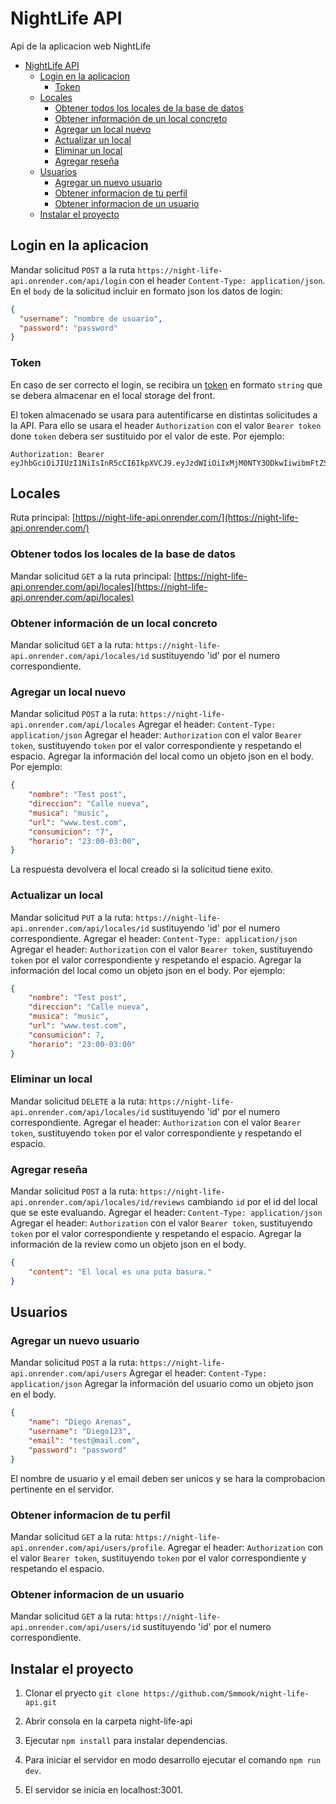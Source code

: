 # NightLife API

Api de la aplicacion web NightLife

- [NightLife API](#nightlife-api)
  - [Login en la aplicacion](#login-en-la-aplicacion)
    - [Token](#token)
  - [Locales](#locales)
    - [Obtener todos los locales de la base de datos](#obtener-todos-los-locales-de-la-base-de-datos)
    - [Obtener información de un local concreto](#obtener-información-de-un-local-concreto)
    - [Agregar un local nuevo](#agregar-un-local-nuevo)
    - [Actualizar un local](#actualizar-un-local)
    - [Eliminar un local](#eliminar-un-local)
    - [Agregar reseña](#agregar-reseña)
  - [Usuarios](#usuarios)
    - [Agregar un nuevo usuario](#agregar-un-nuevo-usuario)
    - [Obtener informacion de tu perfil](#obtener-informacion-de-tu-perfil)
    - [Obtener informacion de un usuario](#obtener-informacion-de-un-usuario)
  - [Instalar el proyecto](#instalar-el-proyecto)

## Login en la aplicacion

Mandar solicitud `POST` a la ruta `https://night-life-api.onrender.com/api/login` con el header `Content-Type: application/json`. En el `body` de la solicitud incluir en formato json los datos de login:

```json
{
  "username": "nombre de usuario",
  "password": "password"
}
```

### Token

En caso de ser correcto el login, se recibira un [token](https://jwt.io/introduction) en formato `string` que se debera almacenar en el local storage del front.

El token almacenado se usara para autentificarse en distintas solicitudes a la API. Para ello se usara el header `Authorization` con el valor `Bearer token` done `token` debera ser sustituido por el valor de este. Por ejemplo:

```http
Authorization: Bearer eyJhbGciOiJIUzI1NiIsInR5cCI6IkpXVCJ9.eyJzdWIiOiIxMjM0NTY3ODkwIiwibmFtZSI6IkpvaG4gRG9lIiwiaWF0IjoxNTE2MjM5MDIyfQ.SflKxwRJSMeKKF2QT4fwpMeJf36POk6yJV_adQssw5c
```

## Locales

Ruta principal: [https://night-life-api.onrender.com/](https://night-life-api.onrender.com/)

### Obtener todos los locales de la base de datos

Mandar solicitud `GET` a la ruta principal: [https://night-life-api.onrender.com/api/locales](https://night-life-api.onrender.com/api/locales)

### Obtener información de un local concreto

Mandar solicitud `GET` a la ruta: `https://night-life-api.onrender.com/api/locales/id` sustituyendo 'id' por el numero correspondiente.

### Agregar un local nuevo

Mandar solicitud `POST` a la ruta: `https://night-life-api.onrender.com/api/locales`
Agregar el header: `Content-Type: application/json`
Agregar el header: `Authorization` con el valor `Bearer token`, sustituyendo `token` por el valor correspondiente y respetando el espacio.
Agregar la información del local como un objeto json en el body. Por ejemplo:

```json
{
    "nombre": "Test post",
    "direccion": "Calle nueva",
    "musica": "music",
    "url": "www.test.com",
    "consumicion": "7",
    "horario": "23:00-03:00",
}
```

La respuesta devolvera el local creado si la solicitud tiene exito.

### Actualizar un local

Mandar solicitud `PUT` a la ruta: `https://night-life-api.onrender.com/api/locales/id` sustituyendo 'id' por el numero correspondiente.
Agregar el header: `Content-Type: application/json`
Agregar el header: `Authorization` con el valor `Bearer token`, sustituyendo `token` por el valor correspondiente y respetando el espacio.
Agregar la información del local como un objeto json en el body. Por ejemplo:

```json
{
    "nombre": "Test post",
    "direccion": "Calle nueva",
    "musica": "music",
    "url": "www.test.com",
    "consumicion": 7,
    "horario": "23:00-03:00"
}
```

### Eliminar un local

Mandar solicitud `DELETE` a la ruta: `https://night-life-api.onrender.com/api/locales/id` sustituyendo 'id' por el numero correspondiente.
Agregar el header: `Authorization` con el valor `Bearer token`, sustituyendo `token` por el valor correspondiente y respetando el espacio.

### Agregar reseña

Mandar solicitud `POST` a la ruta: `https://night-life-api.onrender.com/api/locales/id/reviews` cambiando `id` por el id del local que se este evaluando.
Agregar el header: `Content-Type: application/json`
Agregar el header: `Authorization` con el valor `Bearer token`, sustituyendo `token` por el valor correspondiente y respetando el espacio.
Agregar la información de la review como un objeto json en el body.

```json
{
    "content": "El local es una puta basura."
}
```

## Usuarios

### Agregar un nuevo usuario

Mandar solicitud `POST` a la ruta: `https://night-life-api.onrender.com/api/users`
Agregar el header: `Content-Type: application/json`
Agregar la información del usuario como un objeto json en el body.

```json
{
    "name": "Diego Arenas",
    "username": "Diego123",
    "email": "test@mail.com",
    "password": "password"
}
```

El nombre de usuario y el email deben ser unicos y se hara la comprobacion pertinente en el servidor.

### Obtener informacion de tu perfil

Mandar solicitud `GET` a la ruta: `https://night-life-api.onrender.com/api/users/profile`.
Agregar el header: `Authorization` con el valor `Bearer token`, sustituyendo `token` por el valor correspondiente y respetando el espacio.

### Obtener informacion de un usuario

Mandar solicitud `GET` a la ruta: `https://night-life-api.onrender.com/api/users/id` sustituyendo 'id' por el numero correspondiente.

## Instalar el proyecto

1. Clonar el pryecto `git clone https://github.com/Smmook/night-life-api.git`

2. Abrir consola en la carpeta night-life-api

3. Ejecutar `npm install` para instalar dependencias.

4. Para iniciar el servidor en modo desarrollo ejecutar el comando `npm run dev`.

5. El servidor se inicia en localhost:3001.
